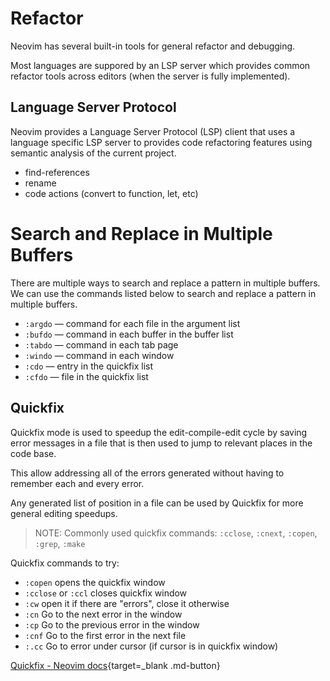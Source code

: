 # Refactor

Neovim has several built-in tools for general refactor and debugging.

Most languages are suppored by an LSP server which provides common refactor tools across editors (when the server is fully implemented).


## Language Server Protocol

Neovim provides a Language Server Protocol (LSP) client that uses a language specific LSP server to provides code refactoring features using semantic analysis of the current project.

- find-references
- rename
- code actions (convert to function, let, etc)


# Search and Replace in Multiple Buffers

There are multiple ways to search and replace a pattern in multiple buffers. We can use the commands listed below to search and replace a pattern in multiple buffers.

- `:argdo` — command for each file in the argument list
- `:bufdo` — command in each buffer in the buffer list
- `:tabdo` — command in each tab page
- `:windo` — command in each window
- `:cdo` — entry in the quickfix list
- `:cfdo` — file in the quickfix list


## Quickfix

Quickfix mode is used to speedup the edit-compile-edit cycle by saving error messages in a file that is then used to jump to relevant places in the code base.

This allow addressing all of the errors generated without having to remember each and every error.

Any generated list of position in a file can be used by Quickfix for more general editing speedups.

> NOTE: Commonly used quickfix commands: `:cclose`, `:cnext`, `:copen`, `:grep`, `:make`

Quickfix commands to try:

- `:copen` opens the quickfix window
- `:cclose` or `:ccl` closes quickfix window
- `:cw` open it if there are "errors", close it otherwise
- `:cn` Go to the next error in the window
- `:cp` Go to the previous error in the window
- `:cnf` Go to the first error in the next file
- `:.cc`  Go to error under cursor (if cursor is in quickfix window)


[Quickfix - Neovim docs](https://neovim.io/doc/user/quickfix.html){target=_blank .md-button}
